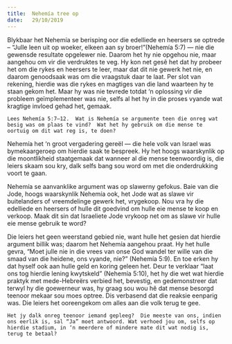 ```yaml
---
title:  Nehemía tree op
date:   29/10/2019
---
```


Blykbaar het Nehemía se berisping oor die edelliede en heersers se optrede – “Julle leen uit op woeker, elkeen aan sy broer!”(Nehemía 5:7) — nie die gewensde resultate opgelewer nie.  Daarom het hy nie opgehou nie, maar aangehou om vir die verdruktes te veg.  Hy kon net gesê het dat hy probeer het om die rykes en heersers te leer, maar dat dit nie gewerk het nie, en daarom genoodsaak was om die vraagstuk daar te laat.  Per slot van rekening, hierdie was die rykes en magtiges van die land waarteen hy te staan gekom het.  Maar hy was nie tevrede totdat ‘n oplossing vir die probleem geïmplementeer was nie, selfs al het hy in die proses vyande wat kragtige invloed gehad het, gemaak. 

`Lees Nehemía 5:7–12.  Wat is Nehemía se argumente teen die onreg wat besig was om plaas te vind?  Wat het hy gebruik om die mense te oortuig om dit wat reg is, te doen?` 

Nehemía het ‘n groot vergadering gereël — die hele volk van Israel was bymekaargeroep om hierdie saak te bespreek.  Hy het hoogs waarskynlik op die moontlikheid staatgemaak dat wanneer al die mense teenwoordig is, die leiers skaam sou kry, dalk selfs bang sou word om met die onderdrukking voort te gaan. 

Nehemía se aanvanklike argument was op slawerny gefokus. Baie van die Jode, hoogs waarskynlik Nehemía ook, het Jode wat as slawe vir buitelanders of vreemdelinge gewerk het, vrygekoop.  Nou vra hy die edelliede en heersers of hulle dit goedvind om hulle eie mense te koop en verkoop. Maak dit sin dat Israeliete Jode vrykoop net om as slawe vir hulle eie mense gebruik te word? 

Die leiers het geen weerstand gebied nie, want hulle het gesien dat hierdie argument billik was;  daarom het Nehemía aangehou praat. Hy het hulle gevra, “Moet julle nie in die vrees van onse God wandel ter wille van die smaad van die heidene, ons vyande, nie?” (Nehemía 5:9). En toe erken hy dat hyself ook aan hulle geld en koring geleen het. Deur te verklaar “laat ons tog hierdie lening kwytskeld” (Nehemía 5:10), het hy die wet wat hierdie praktyk met mede-Hebreërs verbied het, bevestig, en gedemonstreer dat terwyl hy die goewerneur was, hy graag sou wou hê dat mense besorgd teenoor mekaar sou moes optree.  Dis verbasend dat die reaksie eenparig was.  Die leiers het ooreengekom om alles aan die volk terug te gee. 

`Het jy dalk onreg teenoor iemand gepleeg?  Die meeste van ons, indien ons eerlik is, sal “Ja” moet antwoord. Wat verhoed jou om, selfs op hierdie stadium, in ‘n meerdere of mindere mate dit wat nodig is, terug te betaal?`